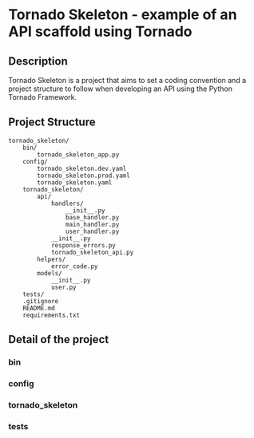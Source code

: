 # Tornado Skeleton - example of an API scaffold using Tornado

## Description
Tornado Skeleton is a project that aims to set a coding convention and a project structure to follow when developing 
an API using the Python Tornado Framework.

## Project Structure
```
tornado_skeleton/
    bin/
        tornado_skeleton_app.py
    config/
        tornado_skeleton.dev.yaml
        tornado_skeleton.prod.yaml
        tornado_skeleton.yaml
    tornado_skeleton/
        api/
            handlers/
                __init__.py
                base_handler.py
                main_handler.py
                user_handler.py
            __init__.py
            response_errors.py
            tornado_skeleton_api.py
        helpers/
            error_code.py
        models/
            __init__.py
            user.py
    tests/
    .gitignore
    README.md
    requirements.txt
```

## Detail of the project
### bin
### config
### tornado_skeleton
### tests
